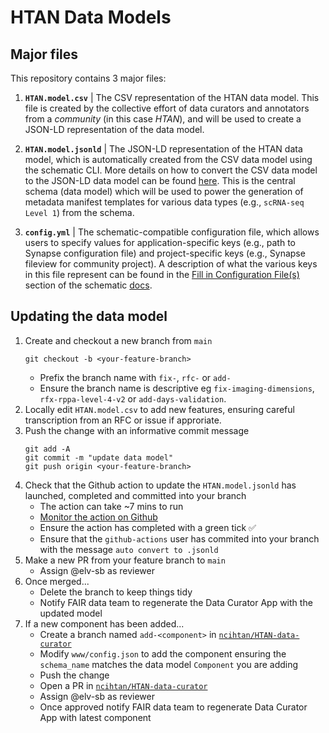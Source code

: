 # HTAN Data Models

## Major files

This repository contains 3 major files:

1. **`HTAN.model.csv`** | The CSV representation of the HTAN data model. This file is created by the collective effort of data curators and annotators from a *community* (in this case *HTAN*), and will be used to create a JSON-LD representation of the data model.


2. **`HTAN.model.jsonld`** | The JSON-LD representation of the HTAN data model, which is automatically created from the CSV data model using the schematic CLI. More details on how to convert the CSV data model to the JSON-LD data model can be found [here](https://sage-schematic.readthedocs.io/en/develop/cli_reference.html#schematic-schema-convert). This is the central schema (data model) which will be used to power the generation of metadata manifest templates for various data types (e.g., `scRNA-seq Level 1`) from the schema.


3. **`config.yml`** | The schematic-compatible configuration file, which allows users to specify values for application-specific keys (e.g., path to Synapse configuration file) and project-specific keys (e.g., Synapse fileview for community project). A description of what the various keys in this file represent can be found in the [Fill in Configuration File(s)](https://sage-schematic.readthedocs.io/en/develop/README.html#fill-in-configuration-file-s) section of the schematic [docs](https://sage-schematic.readthedocs.io/en/develop/index.html).

## Updating the data model

1. Create and checkout a new branch from `main`
     ```
    git checkout -b <your-feature-branch>
    ```
    - Prefix the branch name with `fix-`, `rfc-` or `add-`
    - Ensure the branch name is descriptive eg `fix-imaging-dimensions`, `rfx-rppa-level-4-v2` or `add-days-validation`.
3. Locally edit `HTAN.model.csv` to add new features, ensuring careful transcription from an RFC or issue if approriate.
4. Push the change with an informative commit message
    ```
    git add -A
    git commit -m "update data model"
    git push origin <your-feature-branch>
    ```
5. Check that the Github action to update the `HTAN.model.jsonld` has launched, completed and committed into your branch
    - The action can take ~7 mins to run
    - [Monitor the action on Github](https://github.com/ncihtan/data-models/actions)
    - Ensure the action has completed with a green tick ✅
    - Ensure that the `github-actions` user has commited into your branch with the message `auto convert to .jsonld`
6.  Make a new PR from your feature branch to `main`
    - Assign @elv-sb as reviewer
7. Once merged...
    - Delete the branch to keep things tidy
    - Notify FAIR data team to regenerate the Data Curator App with the updated model
9. If a new component has been added...
    - Create a branch named `add-<component>` in [`ncihtan/HTAN-data-curator`](https://github.com/ncihtan/HTAN-data-curator)
    - Modify `www/config.json` to add the component ensuring the `schema_name` matches the data model `Component` you are adding
    - Push the change
    - Open a PR in [`ncihtan/HTAN-data-curator`](https://github.com/ncihtan/HTAN-data-curator)
    - Assign @elv-sb as reviewer
    - Once approved notify FAIR data team to regenerate Data Curator App with latest component

